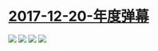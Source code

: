 # [2017-12-20-年度弹幕](https://www.bilibili.com/blackboard/dannmaku2017-m.html)
![](https://bilicover2017.github.io/Android/2017-12-20-年度弹幕.jpg)
![](https://bilicover2017.github.io/iOS/2017-12-20.jpg)
![](https://bilicover2017.github.io/PC/2017-12-20.png)
![](https://bilicover2017.github.io/PC/2017-12-20-年度弹幕(官网活动图).jpg)